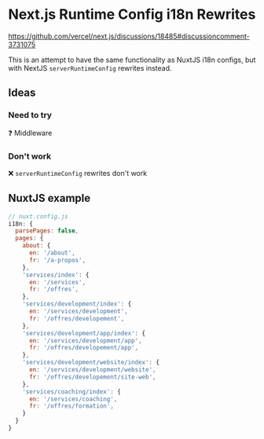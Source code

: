 # Next.js Runtime Config i18n Rewrites

https://github.com/vercel/next.js/discussions/18485#discussioncomment-3731075

This is an attempt to have the same functionality as NuxtJS i18n configs, but with NextJS `serverRuntimeConfig` rewrites instead.

## Ideas

### Need to try

❓ Middleware

### Don't work

❌ `serverRuntimeConfig` rewrites don't work

## NuxtJS example

```js
// nuxt.config.js
i18n: {
  parsePages: false,
  pages: {
    about: {
      en: '/about',
      fr: '/a-propos',
    },
    'services/index': {
      en: '/services',
      fr: '/offres',
    },
    'services/development/index': {
      en: '/services/development',
      fr: '/offres/developement',
    },
    'services/development/app/index': {
      en: '/services/development/app',
      fr: '/offres/developement/app',
    },
    'services/development/website/index': {
      en: '/services/development/website',
      fr: '/offres/developement/site-web',
    },
    'services/coaching/index': {
      en: '/services/coaching',
      fr: '/offres/formation',
    }
  }
}
```
